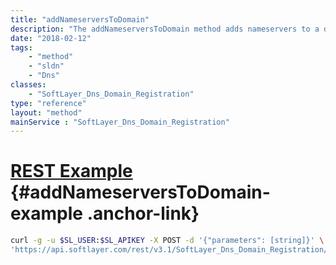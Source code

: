 ```yaml
---
title: "addNameserversToDomain"
description: "The addNameserversToDomain method adds nameservers to a domain for a domain that already has nameservers assigned to it. This method does not create a nameserver; the nameserver must already exist. "
date: "2018-02-12"
tags:
    - "method"
    - "sldn"
    - "Dns"
classes:
    - "SoftLayer_Dns_Domain_Registration"
type: "reference"
layout: "method"
mainService : "SoftLayer_Dns_Domain_Registration"
---
```


# [REST Example](#addNameserversToDomain-example) <a href="/article/rest/"><i class="fas fa-question"></i></a> {#addNameserversToDomain-example .anchor-link} 
```bash
curl -g -u $SL_USER:$SL_APIKEY -X POST -d '{"parameters": [string]}' \
'https://api.softlayer.com/rest/v3.1/SoftLayer_Dns_Domain_Registration/{SoftLayer_Dns_Domain_RegistrationID}/addNameserversToDomain'
```
